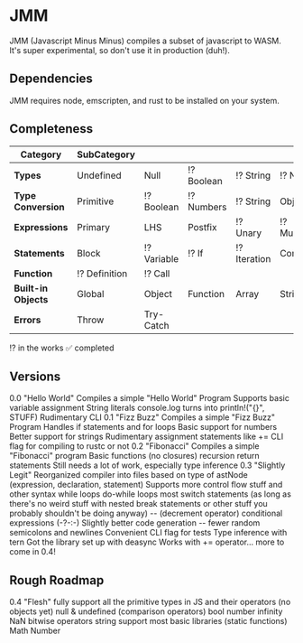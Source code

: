# JMM
JMM (Javascript Minus Minus) compiles a subset of javascript to WASM.
It's super experimental, so don't use it in production (duh!).

## Dependencies
JMM requires node, emscripten, and rust to be installed on your system.

## Completeness

| Category | SubCategory |            |           |                |           |                |          |            |          |             |            |             |            
|------------------------|------------|-----------|----------------|-----------|----------------|----------|------------|----------|-------------|------------|-------------|------------|
| **Types**            | Undefined  | Null      | :interrobang: Boolean  | :interrobang: String    | :interrobang: Number         | Object   | Reference  | List     | Completion |         |             |            |
| **Type Conversion**  | Primitive  | :interrobang: Boolean   | :interrobang: Numbers  | :interrobang: String    | Object         | Callable |            |          |            |         |             |            |
| **Expressions**      | Primary    | LHS       | Postfix  | :interrobang: Unary     | :interrobang: Multiplicative | :interrobang: Additive | :interrobang: Relational | :interrobang: Equality | Bitwise    | :interrobang: Logical | :white_check_mark: Conditional | Assignment |
| **Statements**       | Block      | :interrobang: Variable  | :interrobang: If       | :interrobang: Iteration | Continue       | :interrobang: Break    | :interrobang: Return     | With     | :interrobang: Switch     |         |             |            |
| **Function**         | :interrobang: Definition | :interrobang: Call      |          |           |                |          |            |          |            |         |             |            |
| **Built-in Objects** | Global     | Object    | Function | Array     | String         | Boolean  | Number     | Math     | Date       | RegExp  | Error       | JSON       |
| **Errors**           | Throw      | Try-Catch |          |           |                |          |            |          |            |         |             |            |


:interrobang: in the works
:white_check_mark: completed

## Versions
0.0 "Hello World"
  Compiles a simple "Hello World" Program
    Supports basic variable assignment
    String literals
    console.log turns into println!("{}", STUFF)
  Rudimentary CLI
0.1 "Fizz Buzz"
  Compiles a simple "Fizz Buzz" Program
    Handles if statements and for loops
    Basic support for numbers
    Better support for strings
    Rudimentary assignment statements like +=
  CLI flag for compiling to rustc or not
0.2 "Fibonacci"
  Compiles a simple "Fibonacci" program
    Basic functions (no closures)
    recursion
    return statements
  Still needs a lot of work, especially type inference
0.3 "Slightly Legit"
  Reorganized compiler into files based on type of astNode (expression, declaration, statement)
  Supports more control flow stuff and other syntax
    while loops
    do-while loops
    most switch statements
        (as long as there's no weird stuff with nested break statements or other stuff you probably shouldn't be doing anyway)
    -- (decrement operator)
    conditional expressions (-?-:-)
  Slightly better code generation -- fewer random semicolons and newlines
  Convenient CLI flag for tests
  Type inference with tern
    Got the library set up with deasync
    Works with += operator... more to come in 0.4!

## Rough Roadmap
0.4 "Flesh"
  fully support all the primitive types in JS and their operators (no objects yet)
    null & undefined (comparison operators)
    bool
    number
      infinity
      NaN
      bitwise operators
    string
  support most basic libraries (static functions)
    Math
    Number
